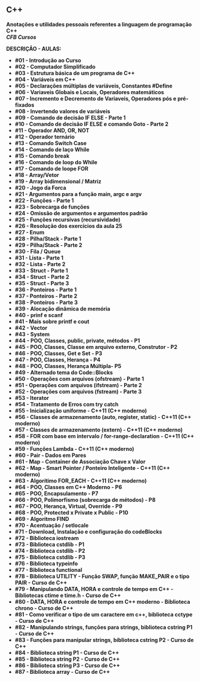 **<strong>C++**
----
  **Anotações e utilidades pessoais referentes a linguagem de programação C++** <br/>
  *CFB Cursos*

**DESCRIÇÃO - AULAS:**

*  **#01 - Introdução ao Curso**
*  **#02 - Computador Simplificado**
*  **#03 - Estrutura básica de um programa de C++**
*  **#04 - Variáveis em C++**
*  **#05 - Declarações múltiplas de variáveis, Constantes #Define**
*  **#06 - Variaveis Globais e Locais, Operadores matemáticos**
*  **#07 - Incremento e Decremento de Variaveis, Operadores pós e pré-fixados**
*  **#08 - Invertendo valores de variáveis**
*  **#09 - Comando de decisão IF ELSE - Parte 1**
*  **#10 - Comando de decisão IF ELSE e comando Goto - Parte 2**
*  **#11 - Operador AND, OR, NOT**
*  **#12 - Operador ternário**
*  **#13 - Comando Switch Case**
*  **#14 - Comando de laço While**
*  **#15 - Comando break**
*  **#16 - Comando de loop do While**
*  **#17 - Comando de loope FOR**
*  **#18 - Array/Vetor**
*  **#19 - Array bidimensional / Matriz**
*  **#20 - Jogo da Forca**
*  **#21 - Argumentos para a função main, argc e argv**
*  **#22 - Funções - Parte 1**
*  **#23 - Sobrecarga de funções**
*  **#24 - Omissão de argumentos e argumentos padrão**
*  **#25 - Funções recursivas (recursividade)**
*  **#26 - Resolução dos exercícios da aula 25**
*  **#27 - Enum**
*  **#28 - Pilha/Stack - Parte 1**
*  **#29 - Pilha/Stack - Parte 2**
*  **#30 - Fila / Queue**
*  **#31 - Lista - Parte 1**
*  **#32 - Lista - Parte 2**
*  **#33 - Struct - Parte 1**
*  **#34 - Struct - Parte 2**
*  **#35 - Struct - Parte 3**
*  **#36 - Ponteiros - Parte 1**
*  **#37 - Ponteiros - Parte 2**
*  **#38 - Ponteiros - Parte 3**
*  **#39 - Alocação dinâmica de memória**
*  **#40 - prinf e scanf**
*  **#41 - Mais sobre printf e cout**
*  **#42 - Vector**
*  **#43 - System**
*  **#44 - POO, Classes, public, private, métodos - P1**
*  **#45 - POO, Classes, Classe em arquivo externo, Construtor - P2**
*  **#46 - POO, Classes, Get e Set - P3**
*  **#47 - POO, Classes, Herança - P4**
*  **#48 - POO, Classes, Herança Múltipla- P5**
*  **#49 - Alternado tema do Code::Blocks**
*  **#50 - Operações com arquivos (ofstream) - Parte 1**
*  **#51 - Operações com arquivos (ifstream) - Parte 2**
*  **#52 - Operações com arquivos (fstream) - Parte 3**
*  **#53 - Iterator**
*  **#54 - Tratamento de Erros com try catch**
*  **#55 - Inicialização uniforme - C++11 (C++ moderno)**
*  **#56 - Classes de armazenamento (auto, register, static) - C++11 (C++ moderno)**
*  **#57 - Classes de armazenamento (extern) - C++11 (C++ moderno)**
*  **#58 - FOR com base em intervalo / for-range-declaration - C++11 (C++ moderno)**
*  **#59 - Funções Lambda - C++11 (C++ moderno)**
*  **#60 - Pair - Dados em Pares**
*  **#61 - Map - Container de Associação Chave x Valor**
*  **#62 - Map - Smart Pointer / Ponteiro Inteligente - C++11 (C++ moderno)**
*  **#63 - Algorítimo FOR_EACH - C++11 (C++ moderno)**
*  **#64 - POO, Classes em C++ Moderno - P6**
*  **#65 - POO, Encapsulamento - P7**
*  **#66 - POO, Polimorfismo (sobrecarga de métodos) - P8**
*  **#67 - POO, Herança, Virtual, Override - P9**
*  **#68 - POO, Protected x Private x Public - P10**
*  **#69 - Algoritmo FIND**
*  **#70 - Acentuação / setlocale**
*  **#71 - Download, Instalação e configuração do codeBlocks**
*  **#72 - Biblioteca iostream**
*  **#73 - Biblioteca cstdlib - P1**
*  **#74 - Biblioteca cstdlib - P2**
*  **#75 - Biblioteca cstdlib - P3**
*  **#76 - Biblioteca typeinfo**
*  **#77 - Biblioteca functional**
*  **#78 - Biblioteca UTILITY - Função SWAP, função MAKE_PAIR e o tipo PAIR - Curso de C++**
*  **#79 - Manipulando DATA, HORA e controle de tempo em C++ - Bibliotecas ctime e time.h - Curso de C++**
*  **#80 - DATA, HORA e controle de tempo em C++ moderno - Biblioteca chrono - Curso de C++**
*  **#81 - Como verificar o tipo de um caractere em c++, biblioteca cctype - Curso de C++**
*  **#82 - Manipulando strings, funções para strings, biblioteca cstring P1 - Curso de C++**
*  **#83 - Funções para manipular strings, biblioteca cstring P2 - Curso de C++**
*  **#84 - Biblioteca string P1 - Curso de C++**
*  **#85 - Biblioteca string P2 - Curso de C++**
*  **#86 - Biblioteca string P3 - Curso de C++**
*  **#87 - Biblioteca array - Curso de C++**





